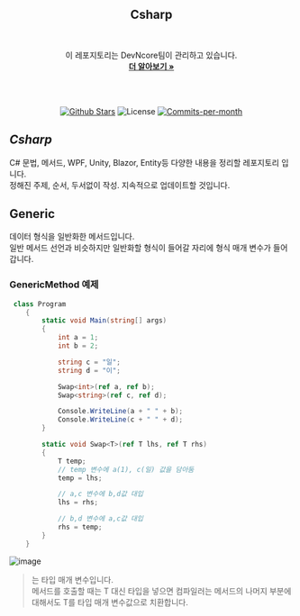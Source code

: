 <div align=center>
  <h2>Csharp</h2>
  <br/>
 
  이 레포지토리는 DevNcore팀이 관리하고 있습니다.
  <br />
  <a href="https://github.com/devncore/devncore"><strong>더 알아보기 »</strong></a>
 
  <br />
  <br />
 
  <p align="center">
   <a href="https://github.com/devncore/csharp/stargazers"><img src="https://img.shields.io/github/stars/devncore/csharp" alt="Github Stars"></a>
   <img src="https://img.shields.io/github/license/devncore/csharp" alt="License">
   <a href="https://github.com/devncore/csharp/pulse"><img src="https://img.shields.io/github/commit-activity/m/devncore/csharp" alt="Commits-per-month"></a>
 </p>
</div>

## _Csharp_
C# 문법, 메서드, WPF, Unity, Blazor, Entity등 다양한 내용을 정리할 레포지토리 입니다.    
정해진 주제, 순서, 두서없이 작성. 지속적으로 업데이트할 것입니다.

## Generic
데이터 형식을 일반화한 메서드입니다.    
일반 메서드 선언과 비슷하지만 일반화할 형식이 들어갈 자리에 형식 매개 변수가 들어갑니다.    

### GenericMethod 예제

```csharp
 class Program
    {
        static void Main(string[] args)
        {
            int a = 1;
            int b = 2;

            string c = "일";
            string d = "이";

            Swap<int>(ref a, ref b);
            Swap<string>(ref c, ref d);

            Console.WriteLine(a + " " + b);
            Console.WriteLine(c + " " + d);
        }

        static void Swap<T>(ref T lhs, ref T rhs)
        {
            T temp;
            // temp 변수에 a(1), c(일) 값을 담아둠
            temp = lhs;

            // a,c 변수에 b,d값 대입
            lhs = rhs;

            // b,d 변수에 a,c값 대입
            rhs = temp;
        }
    }
```

![image](https://user-images.githubusercontent.com/68521148/135847378-f6808a89-a0e0-4680-9932-d0fcd720a9a4.PNG)

> <T>는 타입 매개 변수입니다.    
> 메서드를 호출할 때는 T 대신 타입을 넣으면 컴파일러는 메서드의 나머지 부분에 대해서도 T를 타입 매개 변수값으로 치환합니다.    
